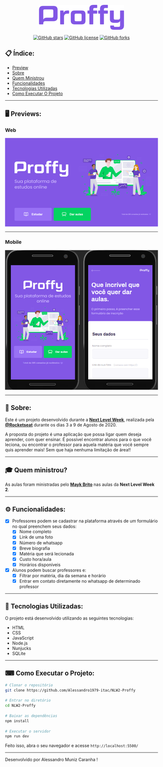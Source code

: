 <p align="center">
   <img src="./web/public/images/logor.png" alt="Proffy" width="280"/>
</p>

<div align="center">

[![GitHub stars](https://img.shields.io/github/stars/Alessandro1979-itac/NLW2-Proffy)](https://github.com/Alessandro1979-itac/NLW2-Proffy)<space> <space>[![GitHub license](https://img.shields.io/github/license/Alessandro1979-itac/NLW2-Proffy)](https://github.com/Alessandro1979-itac/NLW2-Proffy/blob/master/LICENSE)<space> <space>[![GitHub forks](https://img.shields.io/github/forks/Alessandro1979-itac/NLW2-Proffy)](https://github.com/Alessandro1979-itac/NLW2-Proffy/)

</div>

## 📋 Índice:

- [Preview](#-Preview)
- [Sobre](#-Sobre)
- [Quem Ministrou](#-Quem)
- [Funcionalidades](#-funcionalidades)
- [Tecnologias Utilizadas](#-Tecnologias-utilizadas)
- [Como Executar O Projeto](#-Como-executar-o-projeto)

---

## 🖥 Previews:

### Web
<p>
  <img alt="Web Preview" title="Web-preview" src="./web/public/images/webr.png" width="800px">
</p>

---

### Mobile

<p>
  <img alt="Mobile Preview" title="Mobile-preview"  src="./web/public/images/mobiler.png" width="800px">

</p>


---

## 📖 Sobre:

Este é um projeto desenvolvido durante a **[Next Level Week](https://nextlevelweek.com/)**, realizada pela **[@Rocketseat](https://github.com/Rocketseat)** durante os dias 3 a 9 de Agosto de 2020.

A proposta do projeto é uma aplicação que possa ligar quem deseja aprender, com quer ensinar. É possível encontrar alunos para o que você leciona, ou encontrar o professor para aquela matéria que você sempre quis aprender mais! Sem que haja nenhuma limitação de área!!

---
## 🎓 Quem ministrou?

As aulas foram ministradas pelo **[Mayk Brito](https://github.com/maykbrito)** nas aulas da **Next Level Week 2**.

---

## ⚙️ Funcionalidades:

- [x] Professores podem se cadastrar na plataforma através de um formulário no qual preenchem seus dados:
  - [x] Nome completo
  - [x] Link de uma foto
  - [x] Número de whatsapp
  - [x] Breve biografia
  - [x] Matéria que será lecionada
  - [x] Custo hora/aula
  - [x] Horários disponíveis

- [x] Alunos podem buscar professores e:
  - [x] Filtrar por matéria, dia da semana e horário
  - [x] Entrar em contato diretamente no whatsapp de determinado professor

---

## 🚀 Tecnologias Utilizadas:

O projeto está desenvolvido utilizando as seguintes tecnologias:

- HTML
- CSS
- JavaScript
- Node.js
- Nunjucks
- SQLite

---

## ⌨ Como Executar o Projeto:

```bash
# Clonar o repositório
git clone https://github.com/Alessandro1979-itac/NLW2-Proffy

# Entrar no diretório
cd NLW2-Proffy

# Baixar as dependências
npm install

# Executar o servidor
npm run dev
```

Feito isso, abra o seu navegador e acesse `http://localhost:5500/`

---


Desenvolvido por Alessandro Muniz Caranha !

